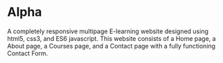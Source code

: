 # Alpha


A completely responsive multipage E-learning  website designed using html5, css3, and ES6 javascript.
This website consists of a Home page, a About page, a Courses page, and a Contact page with a fully functioning Contact Form.

